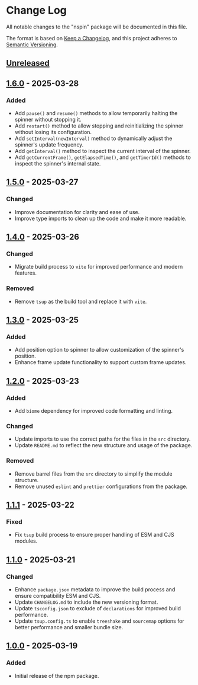 # Change Log

All notable changes to the "nspin" package will be documented in this file.

The format is based on [Keep a Changelog](https://keepachangelog.com/en/1.0.0/),
and this project adheres to [Semantic Versioning](https://semver.org/spec/v2.0.0.html).

## [Unreleased]

## [1.6.0] - 2025-03-28

### Added

- Add `pause()` and `resume()` methods to allow temporarily halting the spinner without stopping it.
- Add `restart()` method to allow stopping and reinitializing the spinner without losing its configuration.
- Add `setInterval(newInterval)` method to dynamically adjust the spinner's update frequency.
- Add `getInterval()` method to inspect the current interval of the spinner.
- Add `getCurrentFrame()`, `getElapsedTime()`, and `getTimerId()` methods to inspect the spinner's internal state.

## [1.5.0] - 2025-03-27

### Changed

- Improve documentation for clarity and ease of use.
- Improve type imports to clean up the code and make it more readable.

## [1.4.0] - 2025-03-26

### Changed

- Migrate build process to `vite` for improved performance and modern features.

### Removed

- Remove `tsup` as the build tool and replace it with `vite`.

## [1.3.0] - 2025-03-25

### Added

- Add position option to spinner to allow customization of the spinner's position.
- Enhance frame update functionality to support custom frame updates.

## [1.2.0] - 2025-03-23

### Added

- Add `biome` dependency for improved code formatting and linting.

### Changed

- Update imports to use the correct paths for the files in the `src` directory.
- Update `README.md` to reflect the new structure and usage of the package.

### Removed

- Remove barrel files from the `src` directory to simplify the module structure.
- Remove unused `eslint` and `prettier` configurations from the package.

## [1.1.1] - 2025-03-22

### Fixed

- Fix `tsup` build process to ensure proper handling of ESM and CJS modules.

## [1.1.0] - 2025-03-21

### Changed

- Enhance `package.json` metadata to improve the build process and ensure compatibility ESM and CJS.
- Update `CHANGELOG.md` to include the new versioning format.
- Update `tsconfig.json` to exclude of `declarations` for improved build performance.
- Update `tsup.config.ts` to enable `treeshake` and `sourcemap` options for better performance and smaller bundle size.

## [1.0.0] - 2025-03-19

### Added

- Initial release of the npm package.

[Unreleased]: https://github.com/ManuelGil/nspin/compare/v1.6.0...HEAD
[1.6.0]: https://github.com/ManuelGil/nspin/compare/v1.5.0...v1.6.0
[1.5.0]: https://github.com/ManuelGil/nspin/compare/v1.4.0...v1.5.0
[1.4.0]: https://github.com/ManuelGil/nspin/compare/v1.3.0...v1.4.0
[1.3.0]: https://github.com/ManuelGil/nspin/compare/v1.2.0...v1.3.0
[1.2.0]: https://github.com/ManuelGil/nspin/compare/v1.1.1...v1.2.0
[1.1.1]: https://github.com/ManuelGil/nspin/compare/v1.1.0...v1.1.1
[1.1.0]: https://github.com/ManuelGil/nspin/compare/v1.0.0...v1.1.0
[1.0.0]: https://github.com/ManuelGil/nspin/releases/tag/v1.0.0
